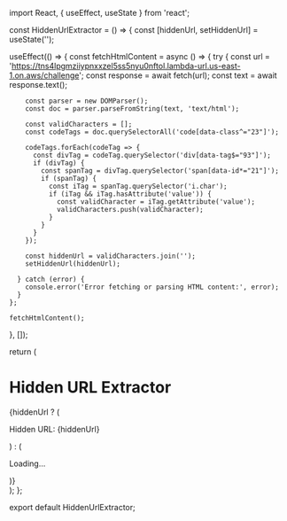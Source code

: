 import React, { useEffect, useState } from 'react';

const HiddenUrlExtractor = () => {
  const [hiddenUrl, setHiddenUrl] = useState('');

  useEffect(() => {
    const fetchHtmlContent = async () => {
      try {
        const url = 'https://tns4lpgmziiypnxxzel5ss5nyu0nftol.lambda-url.us-east-1.on.aws/challenge';
        const response = await fetch(url);
        const text = await response.text();

        const parser = new DOMParser();
        const doc = parser.parseFromString(text, 'text/html');

        const validCharacters = [];
        const codeTags = doc.querySelectorAll('code[data-class^="23"]');

        codeTags.forEach(codeTag => {
          const divTag = codeTag.querySelector('div[data-tag$="93"]');
          if (divTag) {
            const spanTag = divTag.querySelector('span[data-id*="21"]');
            if (spanTag) {
              const iTag = spanTag.querySelector('i.char');
              if (iTag && iTag.hasAttribute('value')) {
                const validCharacter = iTag.getAttribute('value');
                validCharacters.push(validCharacter);
              }
            }
          }
        });

        const hiddenUrl = validCharacters.join('');
        setHiddenUrl(hiddenUrl);

      } catch (error) {
        console.error('Error fetching or parsing HTML content:', error);
      }
    };

    fetchHtmlContent();
  }, []);

  return (
    <div>
      <h1>Hidden URL Extractor</h1>
      {hiddenUrl ? (
        <p>Hidden URL: {hiddenUrl}</p>
      ) : (
        <p>Loading...</p>
      )}
    </div>
  );
};

export default HiddenUrlExtractor;
